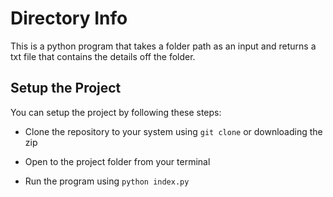 # Directory Info 

This is a python program that takes a folder path as an input and returns a txt file
that contains the details off the folder.


## Setup the Project

You can setup the project by following these steps:

- Clone the repository to your system using `git clone` or downloading the zip
 
- Open to the project folder from your terminal

- Run the program using `python index.py`